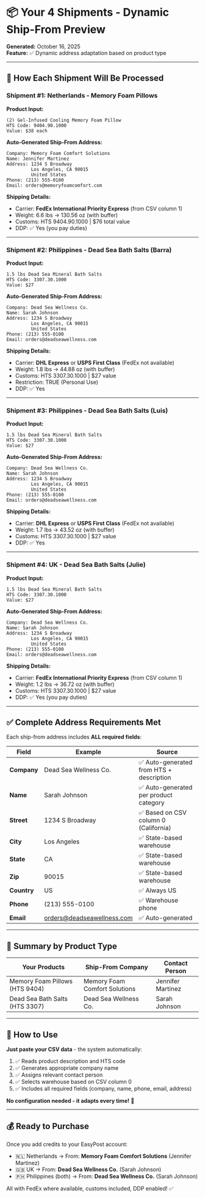 # 📦 Your 4 Shipments - Dynamic Ship-From Preview

**Generated:** October 16, 2025  
**Feature:** ✅ Dynamic address adaptation based on product type

---

## 🎯 **How Each Shipment Will Be Processed**

### **Shipment #1: Netherlands - Memory Foam Pillows**

**Product Input:**
```
(2) Gel-Infused Cooling Memory Foam Pillow
HTS Code: 9404.90.1000
Value: $38 each
```

**Auto-Generated Ship-From Address:**
```
Company: Memory Foam Comfort Solutions
Name: Jennifer Martinez
Address: 1234 S Broadway
         Los Angeles, CA 90015
         United States
Phone: (213) 555-0100
Email: orders@memoryfoamcomfort.com
```

**Shipping Details:**
- Carrier: **FedEx International Priority Express** (from CSV column 1)
- Weight: 6.6 lbs → 130.56 oz (with buffer)
- Customs: HTS 9404.90.1000 | $76 total value
- DDP: ✅ Yes (you pay duties)

---

### **Shipment #2: Philippines - Dead Sea Bath Salts (Barra)**

**Product Input:**
```
1.5 lbs Dead Sea Mineral Bath Salts
HTS Code: 3307.30.1000
Value: $27
```

**Auto-Generated Ship-From Address:**
```
Company: Dead Sea Wellness Co.
Name: Sarah Johnson
Address: 1234 S Broadway
         Los Angeles, CA 90015
         United States
Phone: (213) 555-0100
Email: orders@deadseawellness.com
```

**Shipping Details:**
- Carrier: **DHL Express** or **USPS First Class** (FedEx not available)
- Weight: 1.8 lbs → 44.88 oz (with buffer)
- Customs: HTS 3307.30.1000 | $27 value
- Restriction: TRUE (Personal Use)
- DDP: ✅ Yes

---

### **Shipment #3: Philippines - Dead Sea Bath Salts (Luis)**

**Product Input:**
```
1.5 lbs Dead Sea Mineral Bath Salts
HTS Code: 3307.30.1000
Value: $27
```

**Auto-Generated Ship-From Address:**
```
Company: Dead Sea Wellness Co.
Name: Sarah Johnson
Address: 1234 S Broadway
         Los Angeles, CA 90015
         United States
Phone: (213) 555-0100
Email: orders@deadseawellness.com
```

**Shipping Details:**
- Carrier: **DHL Express** or **USPS First Class** (FedEx not available)
- Weight: 1.7 lbs → 43.52 oz (with buffer)
- Customs: HTS 3307.30.1000 | $27 value
- DDP: ✅ Yes

---

### **Shipment #4: UK - Dead Sea Bath Salts (Julie)**

**Product Input:**
```
1.5 lbs Dead Sea Mineral Bath Salts
HTS Code: 3307.30.1000
Value: $27
```

**Auto-Generated Ship-From Address:**
```
Company: Dead Sea Wellness Co.
Name: Sarah Johnson
Address: 1234 S Broadway
         Los Angeles, CA 90015
         United States
Phone: (213) 555-0100
Email: orders@deadseawellness.com
```

**Shipping Details:**
- Carrier: **FedEx International Priority Express** (from CSV column 1)
- Weight: 1.2 lbs → 36.72 oz (with buffer)
- Customs: HTS 3307.30.1000 | $27 value
- DDP: ✅ Yes (you pay duties)

---

## ✅ **Complete Address Requirements Met**

Each ship-from address includes **ALL required fields**:

| Field | Example | Source |
|-------|---------|--------|
| **Company** | Dead Sea Wellness Co. | ✅ Auto-generated from HTS + description |
| **Name** | Sarah Johnson | ✅ Auto-generated per product category |
| **Street** | 1234 S Broadway | ✅ Based on CSV column 0 (California) |
| **City** | Los Angeles | ✅ State-based warehouse |
| **State** | CA | ✅ State-based warehouse |
| **Zip** | 90015 | ✅ State-based warehouse |
| **Country** | US | ✅ Always US |
| **Phone** | (213) 555-0100 | ✅ Warehouse phone |
| **Email** | orders@deadseawellness.com | ✅ Auto-generated |

---

## 🎯 **Summary by Product Type**

| Your Products | Ship-From Company | Contact Person |
|--------------|-------------------|----------------|
| Memory Foam Pillows (HTS 9404) | Memory Foam Comfort Solutions | Jennifer Martinez |
| Dead Sea Bath Salts (HTS 3307) | Dead Sea Wellness Co. | Sarah Johnson |

---

## 🚀 **How to Use**

**Just paste your CSV data** - the system automatically:
1. ✅ Reads product description and HTS code
2. ✅ Generates appropriate company name
3. ✅ Assigns relevant contact person
4. ✅ Selects warehouse based on CSV column 0
5. ✅ Includes all required fields (company, name, phone, email, address)

**No configuration needed - it adapts every time!** 🎯

---

## 💰 **Ready to Purchase**

Once you add credits to your EasyPost account:
- 🇳🇱 Netherlands → From: **Memory Foam Comfort Solutions** (Jennifer Martinez)
- 🇬🇧 UK → From: **Dead Sea Wellness Co.** (Sarah Johnson)
- 🇵🇭 Philippines (both) → From: **Dead Sea Wellness Co.** (Sarah Johnson)

All with FedEx where available, customs included, DDP enabled! ✅

